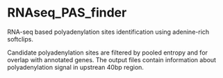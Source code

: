 # RNAseq_PAS_finder
RNA-seq based polyadenylation sites identification using adenine-rich softclips.

Candidate polyadenylation sites are filtered by pooled entropy and for overlap with annotated genes. The output files contain information about polyadenylation signal in upstrean 40bp region. 
